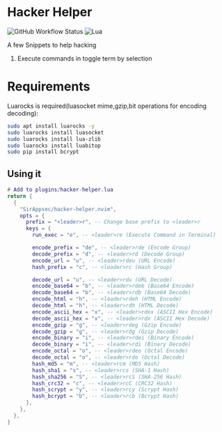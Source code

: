 # Hacker Helper

![GitHub Workflow Status](https://img.shields.io/github/actions/workflow/status/SirAppsec/hacker-helper.nvim/lint-test.yml?branch=main&style=for-the-badge)
![Lua](https://img.shields.io/badge/Made%20with%20Lua-blueviolet.svg?style=for-the-badge&logo=lua)

A few Snippets to help hacking

1. Execute commands in toggle term by selection


# Requirements
Luarocks is required(luasocket mime,gzip,bit operations for encoding decoding):
```bash
sudo apt install luarocks -y
sudo luarocks install luasocket
sudo luarocks install lua-zlib
sudo luarocks install luabitop
sudo pip install bcrypt

```
## Using it


```lua
# Add to plugins/hacker-helper.lua
return {
  {
    "SirAppsec/hacker-helper.nvim",
    opts = {
      prefix = "<leader>r", -- Change base prefix to <leader>r
      keys = {
        run_exec = "e", -- <leader>re (Execute Command in Terminal)

        encode_prefix = "de", -- <leader>rde (Encode Group)
        decode_prefix = "d", -- <leader>rd (Decode Group)
        encode_url = "u", -- <leader>rdeu (URL Encode)
        hash_prefix = "c", -- <leader>rc (Hash Group)

        decode_url = "u", -- <leader>rdu (URL Decode)
        encode_base64 = "b", -- <leader>rdeb (Base64 Encode)
        decode_base64 = "b", -- <leader>rdb (Base64 Decode)
        encode_html = "h", -- <leader>rdeh (HTML Encode)
        decode_html = "h", -- <leader>rdh (HTML Decode)
        encode_ascii_hex = "x", -- <leader>rdex (ASCII Hex Encode)
        decode_ascii_hex = "x", -- <leader>rdx (ASCII Hex Decode)
        encode_gzip = "g", -- <leader>rdeg (Gzip Encode)
        decode_gzip = "g", -- <leader>rdg (Gzip Decode)
        encode_binary = "i", -- <leader>rdei (Binary Encode)
        decode_binary = "i", -- <leader>rdi (Binary Decode)
        encode_octal = "o", -- <leader>rdeo (Octal Encode)
        decode_octal = "o", -- <leader>rdo (Octal Decode)
        hash_md5 = "m", -- <leader>rcm (MD5 Hash)
        hash_sha1 = "s", -- <leader>rcs (SHA-1 Hash)
        hash_sha256 = "S", -- <leader>rcS (SHA-256 Hash)
        hash_crc32 = "c", -- <leader>rcC (CRC32 Hash)
        hash_scrypt = "y", -- <leader>rcy (Scrypt Hash)
        hash_bcrypt = "b", -- <leader>rcb (Bcrypt Hash)
      },
    },
  },
}
```


